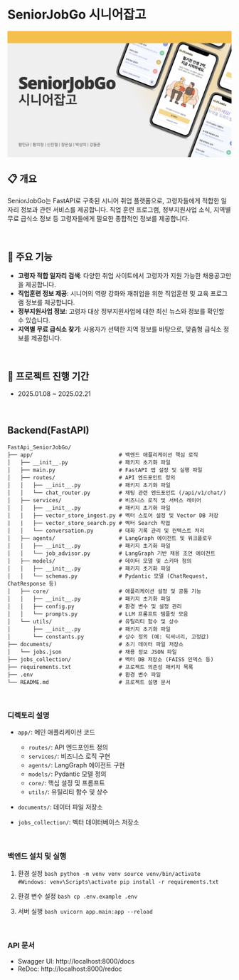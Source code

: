 # SeniorJobGo 시니어잡고
![시니어잡고 이미지](./images/Senior_JobGo.png)
## 📋 개요
SeniorJobGo는 FastAPI로 구축된 시니어 취업 플랫폼으로, 고령자들에게 적합한 일자리 정보과 관련 서비스를 제공합니다. 직업 훈련 프로그램, 정부지원사업 소식, 지역별 무료 급식소 정보 등 고령자들에게 필요한 종합적인 정보를 제공합니다.  

<br/>

## 🌟 주요 기능
- **고령자 적합 일자리 검색**: 다양한 취업 사이트에서 고령자가 지원 가능한 채용공고만을 제공합니다.
- **직업훈련 정보 제공**: 시니어의 역량 강화와 재취업을 위한 직업훈련 및 교육 프로그램 정보를 제공합니다.
- **정부지원사업 정보**: 고령자 대상 정부지원사업에 대한 최신 뉴스와 정보를 확인할 수 있습니다.
- **지역별 무료 급식소 찾기**: 사용자가 선택한 지역 정보를 바탕으로, 맞춤형 급식소 정보를 제공합니다.
<br/>

## 📅 프로젝트 진행 기간
- 2025.01.08 ~ 2025.02.21
<br/>

## Backend(FastAPI)
```plaintext
FastApi_SeniorJobGo/
├── app/                           # 백엔드 애플리케이션 핵심 로직
│   ├── __init__.py                # 패키지 초기화 파일
│   ├── main.py                    # FastAPI 앱 설정 및 실행 파일
│   ├── routes/                    # API 엔드포인트 정의
│   │   ├── __init__.py            # 패키지 초기화 파일
│   │   └── chat_router.py         # 채팅 관련 엔드포인트 (/api/v1/chat/)
│   ├── services/                  # 비즈니스 로직 및 서비스 레이어
│   │   ├── __init__.py            # 패키지 초기화 파일
│   │   ├── vector_store_ingest.py # 벡터 스토어 설정 및 Vector DB 저장
|   |   ├── vector_store_search.py # 벡터 Search 작업
│   │   └── conversation.py        # 대화 기록 관리 및 컨텍스트 처리
│   ├── agents/                    # LangGraph 에이전트 및 워크플로우
│   │   ├── __init__.py            # 패키지 초기화 파일
│   │   └── job_advisor.py         # LangGraph 기반 채용 조언 에이전트
│   ├── models/                    # 데이터 모델 및 스키마 정의
│   │   ├── __init__.py            # 패키지 초기화 파일
│   │   └── schemas.py             # Pydantic 모델 (ChatRequest, ChatResponse 등)
│   ├── core/                      # 애플리케이션 설정 및 공통 기능
│   │   ├── __init__.py            # 패키지 초기화 파일
│   │   ├── config.py              # 환경 변수 및 설정 관리
│   │   └── prompts.py             # LLM 프롬프트 템플릿 모음
│   └── utils/                     # 유틸리티 함수 및 상수
│       ├── __init__.py            # 패키지 초기화 파일
│       └── constants.py           # 상수 정의 (예: 딕셔너리, 고정값)
├── documents/                     # 초기 데이터 파일 저장소
│   └── jobs.json                  # 채용 정보 JSON 파일
├── jobs_collection/               # 벡터 DB 저장소 (FAISS 인덱스 등)
├── requirements.txt               # 프로젝트 의존성 패키지 목록
├── .env                           # 환경 변수 파일
└── README.md                      # 프로젝트 설명 문서
```
<br/>

### 디렉토리 설명
- `app/`: 메인 애플리케이션 코드
  - `routes/`: API 엔드포인트 정의
  - `services/`: 비즈니스 로직 구현
  - `agents/`: LangGraph 에이전트 구현
  - `models/`: Pydantic 모델 정의
  - `core/`: 핵심 설정 및 프롬프트
  - `utils/`: 유틸리티 함수 및 상수

- `documents/`: 데이터 파일 저장소
- `jobs_collection/`: 벡터 데이터베이스 저장소
<br/>

### 백엔드 설치 및 실행
1. 환경 설정
`bash
python -m venv venv
source venv/bin/activate
#Windows: venv\Scripts\activate
pip install -r requirements.txt`

3. 환경 변수 설정
`bash
cp .env.example .env`

4. 서버 실행
`bash
uvicorn app.main:app --reload`
<br/>

### API 문서
- Swagger UI: http://localhost:8000/docs
- ReDoc: http://localhost:8000/redoc

